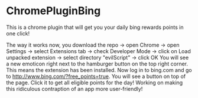 ChromePluginBing
================

This is a chrome plugin that will get you your daily bing rewards points in one click!

The way it works now, you download the repo -> open Chrome -> open Settings
-> select Extensions tab -> check Developer Mode -> click on Load unpacked extension -> select directory "evilScript" -> click OK
You will see a new emoticon right next to the hamburger button on the top right corner. This means the extension has been installed.
Now log in to bing.com and go to http://www.bing.com/?free_points=true.
You will see a button on top of the page. Click it to get all eligible points for the day!
Working on making this ridiculous contraption of an app more user-friendly!
